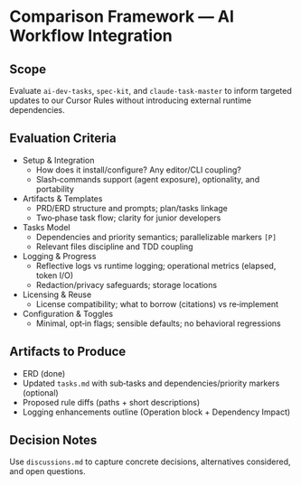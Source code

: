 # Comparison Framework — AI Workflow Integration

## Scope

Evaluate `ai-dev-tasks`, `spec-kit`, and `claude-task-master` to inform targeted updates to our Cursor Rules without introducing external runtime dependencies.

## Evaluation Criteria

- Setup & Integration
  - How does it install/configure? Any editor/CLI coupling?
  - Slash‑commands support (agent exposure), optionality, and portability
- Artifacts & Templates
  - PRD/ERD structure and prompts; plan/tasks linkage
  - Two‑phase task flow; clarity for junior developers
- Tasks Model
  - Dependencies and priority semantics; parallelizable markers `[P]`
  - Relevant files discipline and TDD coupling
- Logging & Progress
  - Reflective logs vs runtime logging; operational metrics (elapsed, token I/O)
  - Redaction/privacy safeguards; storage locations
- Licensing & Reuse
  - License compatibility; what to borrow (citations) vs re‑implement
- Configuration & Toggles
  - Minimal, opt‑in flags; sensible defaults; no behavioral regressions

## Artifacts to Produce

- ERD (done)
- Updated `tasks.md` with sub‑tasks and dependencies/priority markers (optional)
- Proposed rule diffs (paths + short descriptions)
- Logging enhancements outline (Operation block + Dependency Impact)

## Decision Notes

Use `discussions.md` to capture concrete decisions, alternatives considered, and open questions.

